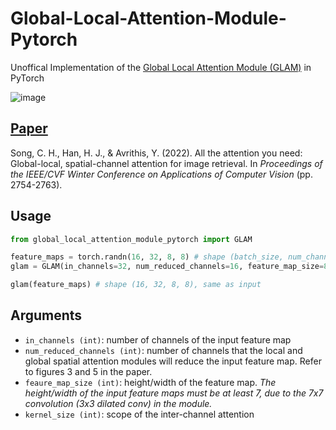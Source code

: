 # Global-Local-Attention-Module-Pytorch
Unoffical Implementation of the [Global Local Attention Module (GLAM)](https://arxiv.org/pdf/2107.08000.pdf) in PyTorch

![image](https://user-images.githubusercontent.com/79294502/192976117-67fa4a17-eec0-4dda-987d-3c1fc2ffe554.png)

## [Paper](https://arxiv.org/pdf/2107.08000.pdf)

Song, C. H., Han, H. J., & Avrithis, Y. (2022). All the attention you need: Global-local, spatial-channel attention for image retrieval. In *Proceedings of the IEEE/CVF  Winter Conference on Applications of Computer Vision* (pp. 2754-2763).

## Usage

```python
from global_local_attention_module_pytorch import GLAM

feature_maps = torch.randn(16, 32, 8, 8) # shape (batch_size, num_channels, height, width)
glam = GLAM(in_channels=32, num_reduced_channels=16, feature_map_size=8, kernel_size=5)

glam(feature_maps) # shape (16, 32, 8, 8), same as input
```

## Arguments

* `in_channels (int)`: number of channels of the input feature map
* `num_reduced_channels (int)`: number of channels that the local and global spatial attention modules will reduce the input feature map. Refer to figures 3 and 5 in the paper.
* `feaure_map_size (int)`: height/width of the feature map. *The height/width of the input feature maps must be at least 7, due to the 7x7 convolution (3x3 dilated conv) in the module.*
* `kernel_size (int)`: scope of the inter-channel attention
